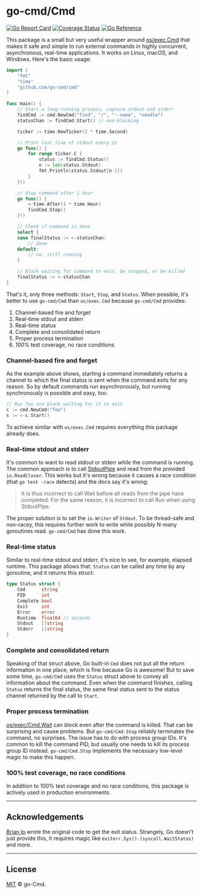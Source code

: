 # go-cmd/Cmd

[![Go Report Card](https://goreportcard.com/badge/github.com/go-cmd/cmd)](https://goreportcard.com/report/github.com/go-cmd/cmd) [![Coverage Status](https://coveralls.io/repos/github/go-cmd/cmd/badge.svg?branch=master)](https://coveralls.io/github/go-cmd/cmd?branch=master)
[![Go Reference](https://pkg.go.dev/badge/github.com/go-cmd/cmd/.svg)](https://pkg.go.dev/github.com/go-cmd/cmd/)

This package is a small but very useful wrapper around [os/exec.Cmd](https://pkg.go.dev/os/exec#Cmd) that makes it safe and simple to run external commands in highly concurrent, asynchronous, real-time applications. It works on Linux, macOS, and Windows. Here's the basic usage:

```go
import (
	"fmt"
	"time"
	"github.com/go-cmd/cmd"
)

func main() {
	// Start a long-running process, capture stdout and stderr
	findCmd := cmd.NewCmd("find", "/", "--name", "needle")
	statusChan := findCmd.Start() // non-blocking

	ticker := time.NewTicker(2 * time.Second)

	// Print last line of stdout every 2s
	go func() {
		for range ticker.C {
			status := findCmd.Status()
			n := len(status.Stdout)
			fmt.Println(status.Stdout[n-1])
		}
	}()

	// Stop command after 1 hour
	go func() {
		<-time.After(1 * time.Hour)
		findCmd.Stop()
	}()

	// Check if command is done
	select {
	case finalStatus := <-statusChan:
		// done
	default:
		// no, still running
	}

	// Block waiting for command to exit, be stopped, or be killed
	finalStatus := <-statusChan
}
```

That's it, only three methods: `Start`, `Stop`, and `Status`. When possible, it's better to use `go-cmd/Cmd` than `os/exec.Cmd` because `go-cmd/Cmd` provides:

1. Channel-based fire and forget
1. Real-time stdout and stderr
1. Real-time status
1. Complete and consolidated return
1. Proper process termination
1. _100%_ test coverage, no race conditions

### Channel-based fire and forget

As the example above shows, starting a command immediately returns a channel to which the final status is sent when the command exits for any reason. So by default commands run asynchronously, but running synchronously is possible and easy, too:

```go
// Run foo and block waiting for it to exit
c := cmd.NewCmd("foo")
s := <-c.Start()
```
To achieve similar with `os/exec.Cmd` requires everything this package already does.

### Real-time stdout and stderr

It's common to want to read stdout or stderr _while_ the command is running. The common approach is to call [StdoutPipe](https://pkg.go.dev/os/exec#Cmd.StdoutPipe) and read from the provided `io.ReadCloser`. This works but it's wrong because it causes a race condition (that `go test -race` detects) and the docs say it's wrong:

> It is thus incorrect to call Wait before all reads from the pipe have completed. For the same reason, it is incorrect to call Run when using StdoutPipe.

The proper solution is to set the `io.Writer` of `Stdout`. To be thread-safe and non-racey, this requires further work to write while possibly N-many goroutines read. `go-cmd/Cmd` has done this work.

### Real-time status

Similar to real-time stdout and stderr, it's nice to see, for example, elapsed runtime. This package allows that: `Status` can be called any time by any goroutine, and it returns this struct:
```go
type Status struct {
    Cmd      string
    PID      int
    Complete bool
    Exit     int
    Error    error
    Runtime  float64 // seconds
    Stdout   []string
    Stderr   []string
}
```

### Complete and consolidated return

Speaking of that struct above, Go built-in `Cmd` does not put all the return information in one place, which is fine because Go is awesome! But to save some time, `go-cmd/Cmd` uses the `Status` struct above to convey all information about the command. Even when the command finishes, calling `Status` returns the final status, the same final status sent to the status channel returned by the call to `Start`.

### Proper process termination

[os/exec/Cmd.Wait](https://pkg.go.dev/os/exec#Cmd.Wait) can block even after the command is killed. That can be surprising and cause problems. But `go-cmd/Cmd.Stop` reliably terminates the command, no surprises. The issue has to do with process group IDs. It's common to kill the command PID, but usually one needs to kill its process group ID instead. `go-cmd/Cmd.Stop` implements the necessary low-level magic to make this happen.

### 100% test coverage, no race conditions

In addition to 100% test coverage and no race conditions, this package is actively used in production environments.

---

## Acknowledgements

[Brian Ip](https://github.com/BrianIp) wrote the original code to get the exit status. Strangely, Go doesn't just provide this, it requires magic like `exiterr.Sys().(syscall.WaitStatus)` and more.

---

## License

[MIT](LICENSE) © go-Cmd.
